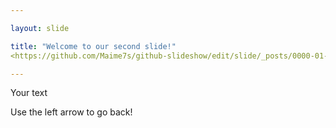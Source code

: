 ```yaml
---

layout: slide

title: "Welcome to our second slide!"
<https://github.com/Maime7s/github-slideshow/edit/slide/_posts/0000-01-02-Maime7s.md?pr=%2FMaime7s%2Fgithub-slideshow%2Fpull%2F3>

---
```


Your text

Use the left arrow to go back!
